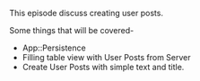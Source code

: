 This episode discuss creating user posts.

Some things that will be covered-
* App::Persistence
* Filling table view with User Posts from Server
* Create User Posts with simple text and title.